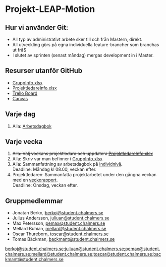 # Projekt-LEAP-Motion
## Hur vi använder Git:
- All typ av administrativt arbete sker till och från Mastern, direkt.
- All utveckling görs på egna individuella feature-brancher som branchas ut frå$
- I slutet av sprinten (senast måndag) mergas development in i Master.


## Resurser utanför GitHub
- [GruppInfo.xlsx](https://docs.google.com/spreadsheets/d/1Tqx8ix3DK9aa-yicXg5oM55bOjD0VTfDCEZt_TeJPVA/edit?usp=sharing)
- [ProjektledareInfo.xlsx](https://docs.google.com/spreadsheets/d/1aRaTEjPYkTkzB0UXmYtrtlhWuvX2_WPkVutJGcKPkMM/edit?usp=sharing)
- [Trello Board](https://trello.com/b/u5A687zw/dat067-leap)
- [Canvas](https://chalmers.instructure.com/courses/7223)

## Varje dag
1. Alla: [Arbetsdagbok](https://github.com/larstomas/Projekt-LEAP-Motion/tree/master/Projektdokumentation/Individuella%20rapporter)

## Varje vecka
1. ~~Alla: Välj veckans projektledare och uppdatera [ProjektledareInfo.xlsx](https://docs.google.com/spreadsheets/d/1aRaTEjPYkTkzB0UXmYtrtlhWuvX2_WPkVutJGcKPkMM/edit?usp=sharing)~~
2. Alla: Skriv var man befinner i [GruppInfo.xlsx](https://docs.google.com/spreadsheets/d/1Tqx8ix3DK9aa-yicXg5oM55bOjD0VTfDCEZt_TeJPVA/edit?usp=sharing)
3. Alla: Sammanfattning av arbetsdagbok på [individnivå](https://github.com/larstomas/Projekt-LEAP-Motion/tree/master/Projektdokumentation/Individuella%20rapporter).   
Deadline: Måndag kl 08.00, veckan efter.
4. Projektledaren: Sammanfatta projektarbetet under den gångna veckan med en [veckorapport](https://github.com/larstomas/Projekt-LEAP-Motion/tree/master/Projektdokumentation/Grupprapporter/Veckorapport).   
Deadline: Onsdag, veckan efter.

## Gruppmedlemmar
- Jonatan Berko, berkoj@student.chalmers.se
- Julius Andersson, juliuan@student.chalmers.se
- Max Petersson, pemax@student.chalmers.se
- Mellard Buhian, mellard@student.chalmers.se
- Oscar Thureborn, toscar@student.chalmers.se
- Tomas Bäckman, backmant@student.chalmers.se

berkoj@student.chalmers.se;juliuan@student.chalmers.se;pemax@student.chalmers.se;mellard@student.chalmers.se;toscar@student.chalmers.se;backmant@student.chalmers.se
